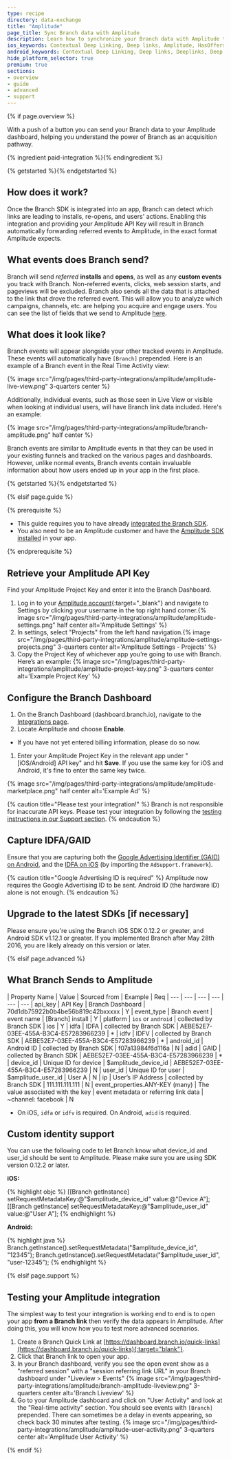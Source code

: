 ```yaml
---
type: recipe
directory: data-exchange
title: "Amplitude"
page_title: Sync Branch data with Amplitude
description: Learn how to synchronize your Branch data with Amplitude to segment users from Branch installs and calculate LTV.
ios_keywords: Contextual Deep Linking, Deep links, Amplitude, HasOffers, Deeplinks, Deep Linking, Deeplinking, Deferred Deep Linking, Deferred Deeplinking, Google App Indexing, Google App Invites, Apple Universal Links, Apple Spotlight Search, Facebook App Links, AppLinks, Deepviews, Deep views, Amplitude, user segmentation, life time value, LTV
android_keywords: Contextual Deep Linking, Deep links, Deeplinks, Deep Linking, Deeplinking, Deferred Deep Linking, Deferred Deeplinking, Google App Indexing, Google App Invites, Apple Universal Links, Apple Spotlight Search, Facebook App Links, AppLinks, Deepviews, Deep views, Amplitude, user segmentation, life time value, LTV
hide_platform_selector: true
premium: true
sections:
- overview
- guide
- advanced
- support
---
```


{% if page.overview %}

With a push of a button you can send your Branch data to your Amplitude dashboard, helping you understand the power of Branch as an acquisition pathway.

{% ingredient paid-integration %}{% endingredient %}

{% getstarted %}{% endgetstarted %}

## How does it work?

Once the Branch SDK is integrated into an app, Branch can detect which links are leading to installs, re-opens, and users' actions. Enabling this integration and providing your Amplitude API Key will result in Branch automatically forwarding referred events to Amplitude, in the exact format Amplitude expects.

## What events does Branch send?

Branch will send *referred* **installs** and **opens**, as well as any **custom events** you track with Branch. Non-referred events, clicks, web session starts, and pageviews will be excluded. Branch also sends all the data that is attached to the link that drove the referred event. This will allow you to analyze which campaigns, channels, etc. are helping you acquire and engage users. You can see the list of fields that we send to Amplitude [here](/third-party-integrations/amplitude/advanced/#what-branch-sends-to-amplitude).

## What does it look like?

Branch events will appear alongside your other tracked events in Amplitude. These events will automatically have `[Branch]` prepended. Here is an example of a Branch event in the Real Time Activity view:

{% image src="/img/pages/third-party-integrations/amplitude/amplitude-live-view.png" 3-quarters center %}

Additionally, individual events, such as those seen in Live View or visible when looking at individual users, will have Branch link data included. Here's an example:

{% image src="/img/pages/third-party-integrations/amplitude/branch-amplitude.png" half center %}

Branch events are similar to Amplitude events in that they can be used in your existing funnels and tracked on the various pages and dashboards. However, unlike normal events, Branch events contain invaluable information about how users ended up in your app in the first place.

{% getstarted %}{% endgetstarted %}

{% elsif page.guide %}

{% prerequisite %}

- This guide requires you to have already [integrated the Branch SDK]({{base.url}}/getting-started/sdk-integration-guide).
- You also need to be an Amplitude customer and have the [Amplitude SDK installed](https://amplitude.zendesk.com/hc/en-us/articles/205406607-SDKs) in your app.

{% endprerequisite %}


## Retrieve your Amplitude API Key

Find your Amplitude Project Key and enter it into the Branch Dashboard.

1. Log in to your [Amplitude account](https://analytics.amplitude.com/){:target="_blank"}  and navigate to Settings by clicking your username in the top right hand corner.{% image src="/img/pages/third-party-integrations/amplitude/amplitude-settings.png" half center alt='Amplitude Settings' %}
1. In settings, select "Projects" from the left hand navigation.{% image src="/img/pages/third-party-integrations/amplitude/amplitude-settings-projects.png" 3-quarters center alt='Amplitude Settings - Projects' %}
1. Copy the Project Key of whichever app you’re going to use with Branch. Here’s an example: {% image src="/img/pages/third-party-integrations/amplitude/amplitude-project-key.png" 3-quarters center alt='Example Project Key' %}


## Configure the Branch Dashboard

1. On the Branch Dashboard (dashboard.branch.io), navigate to the [Integrations page](https://dashboard.branch.io/integrations).
1. Locate Amplitude and choose **Enable**.
  * If you have not yet entered billing information, please do so now.
1. Enter your Amplitude Project Key in the relevant app under "[iOS/Android] API key" and hit **Save**. If you use the same key for iOS and Android, it's fine to enter the same key twice.

{% image src="/img/pages/third-party-integrations/amplitude/amplitude-marketplace.png" half center alt='Example Ad' %}

{% caution title="Please test your integration!" %}
Branch is not responsible for inaccurate API keys. Please test your integration by following the [testing instructions in our Support section](/third-party-integrations/amplitude/support/#testing-your-amplitude-integration).
{% endcaution %}


## Capture IDFA/GAID

Ensure that you are capturing both the [Google Advertising Identifier (GAID) on Android]({{base.url}}/getting-started/sdk-integration-guide/advanced/android/#use-google-advertising-id), and the [IDFA on iOS]({{base.url}}/getting-started/sdk-integration-guide/advanced/ios/#install-the-sdk-manually) (by importing the `AdSupport.framework`).

{% caution title="Google Advertising ID is required" %}
Amplitude now requires the Google Advertising ID to be sent. Android ID (the hardware ID) alone is not enough.
{% endcaution %}


## Upgrade to the latest SDKs [if necessary]

Please ensure you're using the Branch iOS SDK 0.12.2 or greater, and Android SDK v1.12.1 or greater. If you implemented Branch after May 28th 2016, you are likely already on this version or later.

{% elsif page.advanced %}

## What Branch Sends to Amplitude

| Property Name | Value | Sourced from | Example | Req
| --- | --- | --- | --- | --- | ---
| api_key | API Key | Branch Dashboard | 70d1db75922b0b4be56b819c42bxxxxx | Y
| event_type | Branch event | event name | [Branch] install | Y
| platform | `ios` or `android` | collected by Branch SDK | ios | Y
| idfa | IDFA | collected by Branch SDK | AEBE52E7-03EE-455A-B3C4-E57283966239 | *
| idfv | IDFV | collected by Branch SDK | AEBE52E7-03EE-455A-B3C4-E57283966239 | *
| android_id | Android ID | collected by Branch SDK | f07a13984f6d116a | N
| adid | GAID | collected by Branch SDK | AEBE52E7-03EE-455A-B3C4-E57283966239 | *
| device_id | Unique ID for device | $amplitude_device_id | AEBE52E7-03EE-455A-B3C4-E57283966239 | N
| user_id | Unique ID for user | $amplitude_user_id | User A | N
| ip | User’s IP Address | collected by Branch SDK | 111.111.111.111 | N
| event_properties.ANY-KEY (many) | The value associated with the key | event metadata or referring link data | ~channel: facebook | N

* On iOS, `idfa` or `idfv` is required. On Android, `adid` is required.


## Custom identity support

You can use the following code to let Branch know what device_id and user_id should be sent to Amplitude. Please make sure you are using SDK version 0.12.2 or later.

**iOS:**

{% highlight objc %}
[[Branch getInstance] setRequestMetadataKey:@"$amplitude_device_id" value:@"Device A"];
[[Branch getInstance] setRequestMetadataKey:@"$amplitude_user_id" value:@"User A"];
{% endhighlight %}

**Android:**

{% highlight java %}
Branch.getInstance().setRequestMetadata("$amplitude_device_id", "12345");
Branch.getInstance().setRequestMetadata("$amplitude_user_id", "user-12345");
{% endhighlight %}

{% elsif page.support %}

## Testing your Amplitude integration

The simplest way to test your integration is working end to end is to open your app **from a Branch link** then verify the data appears in Amplitude. After doing this, you will know how you to test more advanced scenarios. 

1. Create a Branch Quick Link at [https://dashboard.branch.io/quick-links](https://dashboard.branch.io/quick-links){:target="blank"}.
1. Click that Branch link to open your app. 
1. In your Branch dashboard, verify you see the open event show as a "referred session" with a "session referring link URL" in your Branch dashboard under "Liveview > Events" {% image src="/img/pages/third-party-integrations/amplitude/branch-amplitude-liveview.png" 3-quarters center alt='Branch Liveview' %}
1. Go to your Amplitude dashboard and click on "User Activity" and look at the "Real-time activity" section. You should see events with `[Branch]` prepended. There can sometimes be a delay in events appearing, so check back 30 minutes after testing.  {% image src="/img/pages/third-party-integrations/amplitude/amplitude-user-activity.png" 3-quarters center alt='Amplitude User Activity' %}

{% endif %}
